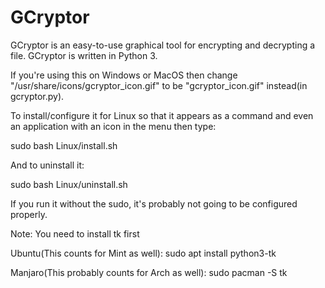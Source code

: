 # GCryptor
GCryptor is an easy-to-use graphical tool for encrypting and decrypting a file. GCryptor is written in Python 3.

If you're using this on Windows or MacOS then change "/usr/share/icons/gcryptor_icon.gif"
to be "gcryptor_icon.gif" instead(in gcryptor.py).

To install/configure it for Linux so that it appears as a command and even an application with
an icon in the menu then type:

sudo bash Linux/install.sh

And to uninstall it:

sudo bash Linux/uninstall.sh

If you run it without the sudo, it's probably not going to be configured properly. 


Note: You need to install tk first

Ubuntu(This counts for Mint as well):
sudo apt install python3-tk

Manjaro(This probably counts for Arch as well):
sudo pacman -S tk
